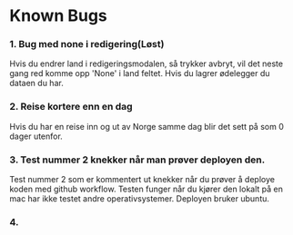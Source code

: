 # Known Bugs

### 1. Bug med none i redigering(Løst)
Hvis du endrer land i redigeringsmodalen, så trykker avbryt, vil det neste gang red komme opp 'None' i land feltet. 
Hvis du lagrer ødelegger du dataen du har.

### 2. Reise kortere enn en dag
Hvis du har en reise inn og ut av Norge samme dag blir det sett på som 0 dager utenfor.

### 3. Test nummer 2 knekker når man prøver deployen den.
Test nummer 2 som er kommentert ut knekker når du prøver å deploye koden med github workflow. Testen funger når du kjører den lokalt på en mac har ikke testet andre operativsystemer. Deployen bruker ubuntu. 


### 4. 

